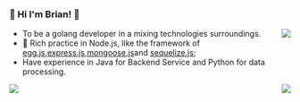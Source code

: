 ### 🌈 Hi I'm Brian! 👋
<img align="right" src="https://github-readme-stats.vercel.app/api?username=onewalker&count_private=true&show_icons=true&icon_color=805AD5&text_color=718096&bg_color=ffffff" />

<!--
**oneWalker/onewalker** is a ✨ _special_ ✨ repository because its `README.md` (this file) appears on your GitHub profile.

Here are some ideas to get you started:

- 🔭 I’m currently working on ...
- 🌱 I’m currently learning ...
- 👯 I’m looking to collaborate on ...
- 🤔 I’m looking for help with ...
- 💬 Ask me about ...
- 📫 How to reach me: ...
- 😄 Pronouns: ...
- ⚡ Fun fact: ...
[![onewalker's github stats](https://github-readme-stats.vercel.app/api?username=onewalker)](https://github.com/onewalker)
-->
- To be a golang developer in a mixing technologies surroundings.
- 🔭 Rich practice in Node.js, like the framework of [egg.js](https://eggjs.org/en/tutorials/index.html),[express.js](https://expressjs.com/),[mongoose.js](https://mongoosejs.com/)and [sequelize.js](https://sequelize.org/);
- Have experience in Java for Backend Service and Python for data processing.
<!-- - 🔗 Articles: CSDN[@ImWalkerKun](https://blog.csdn.net/sinat_20744625).-->
<a>
<img align="left" src=https://github-readme-stats.vercel.app/api/top-langs/?username=oneWalker&hide=html,css,c%23&/>

<img align="right" src="https://github-readme-streak-stats.herokuapp.com/?user=onewalker" />
</a>
